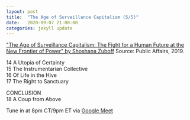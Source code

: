 ```yaml
---
layout: post
title:  "The Age of Surveillance Capitalism (5/5)"
date:   2020-09-07 21:00:00
categories: jekyll update
---
```


["The Age of Surveillance Capitalism: The Fight for a Human Future at the New Frontier of Power" by Shoshana Zuboff](https://www.publicaffairsbooks.com/titles/shoshana-zuboff/the-age-of-surveillance-capitalism/9781610395694/) Source: Public Affairs, 2019.

14 A Utopia of Certainty  
15 The Instrumentarian Collective  
16 Of Life in the Hive  
17 The Right to Sanctuary  

CONCLUSION   
18 A Coup from Above  

Tune in at 8pm CT/9pm ET via [Google Meet](https://calendar.google.com/event?action=TEMPLATE&tmeid=MXFzdDkwNnNzcThwNWIwaG9uNDMzaGxjc3Ygd2lsbGlhbXMucmViZWNjYUBt&tmsrc=williams.rebecca%40gmail.com)  
